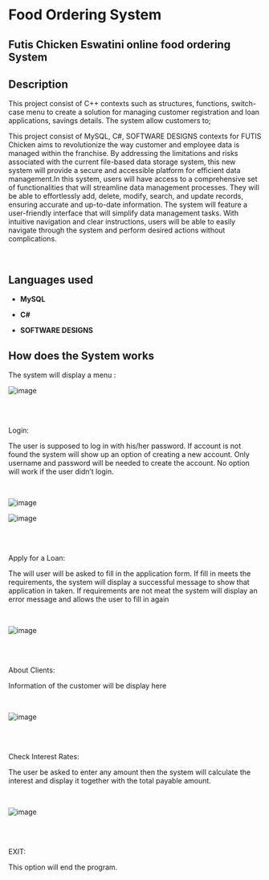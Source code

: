 <h1>Food Ordering System</h1>

<h2>Futis Chicken Eswatini online food ordering System </h2>

<h2>Description</h2>

This project consist of C++ contexts such as structures, functions, switch-case menu to create a solution for managing customer registration and loan applications, savings details. The system allow customers to;

This project consist of MySQL, C#, SOFTWARE DESIGNS contexts for
FUTIS Chicken aims to revolutionize the way customer and employee data is managed within the franchise. By addressing the limitations and risks associated with the current file-based data storage system, this new system will provide a secure and accessible platform for efficient data management.In this system, users will have access to a comprehensive set of functionalities that will streamline data management processes. They will be able to effortlessly add, delete, modify, search, and update records, ensuring accurate and up-to-date information. The system will feature a user-friendly interface that will simplify data management tasks. With intuitive navigation and clear instructions, users will be able to easily navigate through the system and perform desired actions without complications.

<br />

<h2>Languages used</h2>

- <b>MySQL</b> 

- <b>C#</b>

- <b>SOFTWARE DESIGNS</b>
<h2>How does the System works</h2>


<p align=”center”>

The system will display a menu : 


![image](https://github.com/user-attachments/assets/ec1ef86f-d6b8-4b25-9bc1-bca0b97c5cb1)




<br />

<br />

Login:

The user is supposed to log in with his/her password. If account is not found the system will show up an option of creating a new account. Only username and password will be needed to create the account. No option will work if the user didn’t login.

 <br/>


 
![image](https://github.com/user-attachments/assets/0db85d47-13d3-4aa8-a09a-e33e33530058)<br/>



![image](https://github.com/user-attachments/assets/0f49400a-f45b-49ed-a127-0b06a0934cd2)



<br />

<br />

Apply for a Loan:

The will user will be asked to fill in the application form. If fill in meets the requirements, the system will display a successful message to show that application in taken. If requirements are not meat the system will display an error message and allows the user to fill in again

 <br/>

![image](https://github.com/user-attachments/assets/dfa2d8ed-69d2-4e6b-a167-92643425c494)




<br />

<br />

About Clients:

Information of the customer will be display here

  <br/>

![image](https://github.com/user-attachments/assets/e19d6f2e-e066-476d-832b-96d432259ae3)


<br />

<br />

Check Interest Rates:

The user be asked to enter any amount then the system will calculate the interest and display it together with the total payable amount.

  <br/>

![image](https://github.com/user-attachments/assets/9439578f-f723-425b-bbfd-72f258a3e637)


<br />

<br />

EXIT:

This option will end the program.

 <br/>
